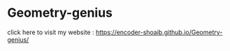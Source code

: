# Geometry-genius

click here to visit my website : https://encoder-shoaib.github.io/Geometry-genius/
